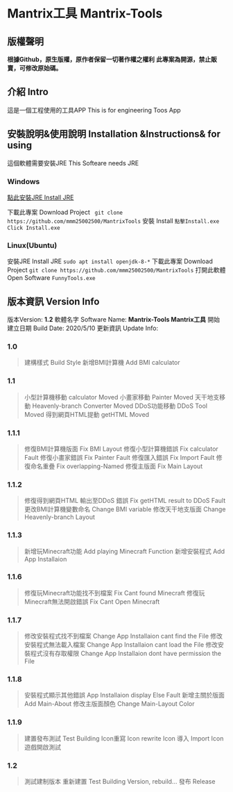 # Mantrix工具 Mantrix-Tools

## 版權聲明
**根據Github，原生版權，原作者保留一切著作權之權利**
**此專案為開源，禁止販賣，可修改原始碼。**

## 介紹 Intro
這是一個工程使用的工具APP This is for engineering Toos App 
## 安裝說明&使用說明 Installation &Instructions& for using
這個軟體需要安裝JRE  This Softeare needs JRE

### Windows
[點此安裝JRE Install JRE](https://www.java.com/zh_TW/)

下載此專案 Download Project
` git clone https://github.com/mmm25002500/MantrixTools`
安裝 Install
`點擊Install.exe` `Click Install.exe`
### Linux(Ubuntu)
安裝JRE Install JRE
`sudo apt install openjdk-8-*`
下載此專案 Download Project
` git clone https://github.com/mmm25002500/MantrixTools `
打開此軟體 Open Software
`FunnyTools.exe`
## 版本資訊 Version Info

版本Version: **1.2**
軟體名字 Software Name: **Mantrix-Tools Mantrix工具**
開始建立日期 Build Date: 2020/5/10
更新資訊 Update Info:
### 1.0
> 建構樣式 Build Style
> 新增BMI計算機 Add BMI calculator
### 1.1
> 小型計算機移動 calculator Moved
> 小畫家移動 Painter Moved
> 天干地支移動 Heavenly-branch Converter Moved
> DDoS功能移動 DDoS Tool Moved
> 得到網頁HTML提動 getHTML Moved
### 1.1.1
> 修復BMI計算機版面 Fix BMI Layout
> 修復小型計算機錯誤 Fix calculator Fault
> 修復小畫家錯誤 Fix Painter Fault
> 修復匯入錯誤 Fix Import Fault
> 修復命名重疊 Fix overlapping-Named
> 修復主版面 Fix Main Layout
### 1.1.2
> 修復得到網頁HTML 輸出至DDoS 錯誤 Fix getHTML result to DDoS Fault
> 更改BMI計算機變數命名 Change BMI variable
> 修改天干地支版面 Change Heavenly-branch Layout
### 1.1.3
> 新增玩Minecraft功能 Add playing Minecraft Function
> 新增安裝程式 Add App Installaion
### 1.1.6
> 修復玩Minecraft功能找不到檔案 Fix Cant found Minecraft
> 修復玩Minecraft無法開啟錯誤 Fix Cant Open Minecraft
### 1.1.7
> 修改安裝程式找不到檔案 Change App Installaion cant find the File
> 修改安裝程式無法載入檔案 Change App Installaion cant load the File
> 修改安裝程式沒有存取權限 Change App Installaion dont have permission the File
### 1.1.8
> 安裝程式顯示其他錯誤 App Installaion display Else Fault
> 新增主關於版面 Add Main-About
> 修改主版面顏色 Change Main-Layout Color
### 1.1.9
> 建置發布測試 Test Building
> Icon重寫 Icon rewrite
> Icon 導入 Import Icon
> 遊戲開啟測試
### 1.2
> 測試建制版本 重新建置 Test Building Version, rebuild...
> 發布 Release

